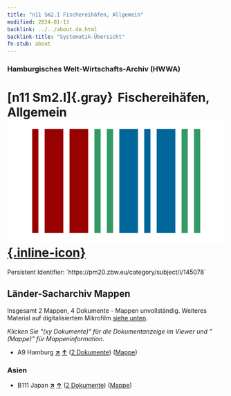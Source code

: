 ```yaml
---
title: "n11 Sm2.I Fischereihäfen, Allgemein"
modified: 2024-01-13
backlink: ../../about.de.html
backlink-title: "Systematik-Übersicht"
fn-stub: about
---
```


### Hamburgisches Welt-Wirtschafts-Archiv (HWWA)

# [n11 Sm2.I]{.gray}&#8201; Fischereihäfen, Allgemein &#160; [![Wikidata](/images/Wikidata-logo.svg "Wikidata"){.inline-icon}](http://www.wikidata.org/entity/Q104710550)

<div class="hint">Persistent Identifier: `https://pm20.zbw.eu/category/subject/i/145078`</div>







## Länder-Sacharchiv Mappen






Insgesamt 2 Mappen, 4 Dokumente - Mappen unvollständig. Weiteres Material auf digitalisiertem Mikrofilm [siehe unten](#filmsections).

_Klicken Sie "(xy Dokumente)" für die Dokumentanzeige im Viewer und "(Mappe)" für Mappeninformation._



- A9 Hamburg [**&nearr;**](../../../geo/i/140905/about.de.html "Hamburg (alle Mappen)") [**&uarr;**](../../../geo/about.de.html#A9 "Ländersystematik") (<a href="https://pm20.zbw.eu/iiifview/folder/sh/140905,145078" title="über: Hamburg : Fischereihäfen, Allgemein" target="_blank">2 Dokumente</a>) ([Mappe](../../../../folder/sh/1409xx/140905/1450xx/145078/about.de.html))

### Asien

- B111 Japan [**&nearr;**](../../../geo/i/141272/about.de.html "Japan (alle Mappen)") [**&uarr;**](../../../geo/about.de.html#B111 "Ländersystematik") (<a href="https://pm20.zbw.eu/iiifview/folder/sh/141272,145078" title="über: Japan : Fischereihäfen, Allgemein" target="_blank">2 Dokumente</a>) ([Mappe](../../../../folder/sh/1412xx/141272/1450xx/145078/about.de.html))



<a id="filmsections" />













